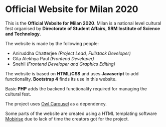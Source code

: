 # Official Website for Milan 2020

This is the **Official Website for Milan 2020**. Milan is a national level cultural fest organised by **Directorate of Student Affairs, SRM Institute of Science and Technology**.

The website is made by the following people:
* Aniruddha Chatterjee *(Project Lead, Fullstack Developer)*
* Gita Alekhya Paul *(Frontend Developer)*
* Snehil *(Frontend Developer and Graphics Editing)*

The website is based on **HTML/CSS** and uses **Javascript** to add functionality. **Bootstrap 4** finds its use in this website.

Basic **PHP** adds the backend functionality required for managing the cultural fest.

The project uses [Owl Carousel](https://github.com/OwlCarousel2/OwlCarousel2) as a dependency.

Some parts of the website are created using a HTML templating software [Mobirise](http://mobirise.com) due to lack of time the creators got for the project.